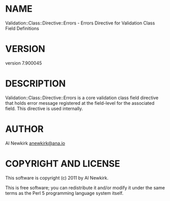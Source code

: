 # NAME

Validation::Class::Directive::Errors - Errors Directive for Validation Class Field Definitions

# VERSION

version 7.900045

# DESCRIPTION

Validation::Class::Directive::Errors is a core validation class field directive
that holds error message registered at the field-level for the associated field.
This directive is used internally.

# AUTHOR

Al Newkirk <anewkirk@ana.io>

# COPYRIGHT AND LICENSE

This software is copyright (c) 2011 by Al Newkirk.

This is free software; you can redistribute it and/or modify it under
the same terms as the Perl 5 programming language system itself.

